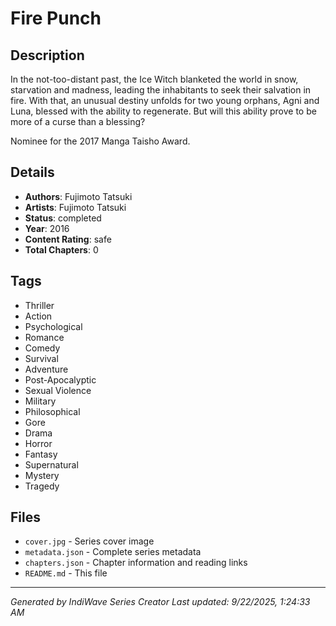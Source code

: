 # Fire Punch

## Description
In the not-too-distant past, the Ice Witch blanketed the world in snow, starvation and madness, leading the inhabitants to seek their salvation in fire. With that, an unusual destiny unfolds for two young orphans, Agni and Luna, blessed with the ability to regenerate. But will this ability prove to be more of a curse than a blessing?

Nominee for the 2017 Manga Taisho Award.

## Details
- **Authors**: Fujimoto Tatsuki
- **Artists**: Fujimoto Tatsuki
- **Status**: completed
- **Year**: 2016
- **Content Rating**: safe
- **Total Chapters**: 0

## Tags
- Thriller
- Action
- Psychological
- Romance
- Comedy
- Survival
- Adventure
- Post-Apocalyptic
- Sexual Violence
- Military
- Philosophical
- Gore
- Drama
- Horror
- Fantasy
- Supernatural
- Mystery
- Tragedy

## Files
- `cover.jpg` - Series cover image
- `metadata.json` - Complete series metadata
- `chapters.json` - Chapter information and reading links
- `README.md` - This file

---
*Generated by IndiWave Series Creator*
*Last updated: 9/22/2025, 1:24:33 AM*
